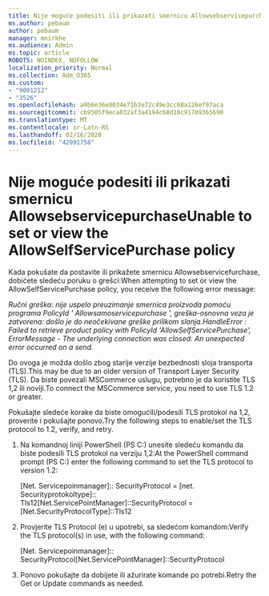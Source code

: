 ```yaml
---
title: Nije moguće podesiti ili prikazati smernicu Allowsebservicepurchase
ms.author: pebaum
author: pebaum
manager: mnirkhe
ms.audience: Admin
ms.topic: article
ROBOTS: NOINDEX, NOFOLLOW
localization_priority: Normal
ms.collection: Adm_O365
ms.custom:
- "9001212"
- "3526"
ms.openlocfilehash: a9b6e36e8034e71b3e72c49e3cc68a126ef97aca
ms.sourcegitcommit: cb9505f9eca032af3a4194c68d18c91789365690
ms.translationtype: MT
ms.contentlocale: sr-Latn-RS
ms.lasthandoff: 02/16/2020
ms.locfileid: "42091758"
---
```

# <a name="unable-to-set-or-view-the-allowselfservicepurchase-policy"></a><span data-ttu-id="16242-102">Nije moguće podesiti ili prikazati smernicu Allowsebservicepurchase</span><span class="sxs-lookup"><span data-stu-id="16242-102">Unable to set or view the AllowSelfServicePurchase policy</span></span>

<span data-ttu-id="16242-103">Kada pokušate da postavite ili prikažete smernicu Allowsebservicefurchase, dobićete sledeću poruku o grešci:</span><span class="sxs-lookup"><span data-stu-id="16242-103">When attempting to set or view the AllowSelfServicePurchase policy, you receive the following error message:</span></span>

<span data-ttu-id="16242-104">*Ručni greška: nije uspelo preuzimanje smernica proizvoda pomoću programa PolicyId ' Allowsamoservicepurchase ', greška-osnovna veza je zatvorena: došlo je do neočekivane greške prilikom slanja.*</span><span class="sxs-lookup"><span data-stu-id="16242-104">*HandleError : Failed to retrieve product policy with PolicyId 'AllowSelfServicePurchase', ErrorMessage - The underlying connection was closed: An unexpected error occurred on a send.*</span></span>

<span data-ttu-id="16242-105">Do ovoga je možda došlo zbog starije verzije bezbednosti sloja transporta (TLS).</span><span class="sxs-lookup"><span data-stu-id="16242-105">This may be due to an older version of Transport Layer Security (TLS).</span></span> <span data-ttu-id="16242-106">Da biste povezali MSCommerce uslugu, potrebno je da koristite TLS 1,2 ili noviji.</span><span class="sxs-lookup"><span data-stu-id="16242-106">To connect the MSCommerce service, you need to use TLS 1.2 or greater.</span></span>  

<span data-ttu-id="16242-107">Pokušajte sledeće korake da biste omogućili/podesili TLS protokol na 1,2, proverite i pokušajte ponovo.</span><span class="sxs-lookup"><span data-stu-id="16242-107">Try the following steps to enable/set the TLS protocol to 1.2, verify, and retry.</span></span>
 1. <span data-ttu-id="16242-108">Na komandnoj liniji PowerShell (PS C:\) unesite sledeću komandu da biste podesili TLS protokol na verziju 1,2:</span><span class="sxs-lookup"><span data-stu-id="16242-108">At the PowerShell command prompt (PS C:\) enter the following command to set the TLS protocol to version 1.2:</span></span>

    <span data-ttu-id="16242-109">\[Net. Servicepoinmanager]:: SecurityProtocol = \[net. Securityprotokoltype]:: Tls12</span><span class="sxs-lookup"><span data-stu-id="16242-109">\[Net.ServicePointManager]::SecurityProtocol = \[Net.SecurityProtocolType]::Tls12</span></span>

2. <span data-ttu-id="16242-110">Provjerite TLS Protocol (e) u upotrebi, sa sledećom komandom:</span><span class="sxs-lookup"><span data-stu-id="16242-110">Verify the TLS protocol(s) in use, with the following command:</span></span>

    <span data-ttu-id="16242-111">\[Net. Servicepoinmanager]:: SecurityProtocol</span><span class="sxs-lookup"><span data-stu-id="16242-111">\[Net.ServicePointManager]::SecurityProtocol</span></span> 

3. <span data-ttu-id="16242-112">Ponovo pokušajte da dobijete ili ažurirate komande po potrebi.</span><span class="sxs-lookup"><span data-stu-id="16242-112">Retry the Get or Update commands as needed.</span></span>

